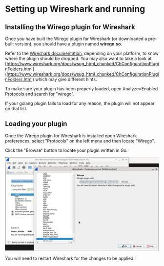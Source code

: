# Setting up Wireshark and running


## Installing the Wirego plugin for Wireshark

Once you have built the Wirego plugin for Wireshark (or downloaded a pre-built version), you should have a plugin named __wirego.so__.

Refer to the [Wireshark documentation](https://www.wireshark.org/docs/wsug_html_chunked/ChPluginFolders.html), depending on your platform, to know where the plugin should be dropped.
You may also want to take a look at [https://www.wireshark.org/docs/wsug_html_chunked/ChConfigurationPluginFolders.html](https://www.wireshark.org/docs/wsug_html_chunked/ChConfigurationPluginFolders.html) which may give different hints.

To make sure your plugin has been properly loaded, open Analyze>Enabled Protocols and search for "wirego".

If your golang plugin fails to load for any reason, the plugin will not appear on that list.


## Loading your plugin

Once the Wirego plugin for Wireshark is installed open Wireshark preferences, select "Protocols" on the left menu and then locate "Wirego".

Click the "Browse" button to locate your plugin written in Go.

![Setting up Wireshark](./img/parameters.png)

You will need to restart Wireshark for the changes to be applied.